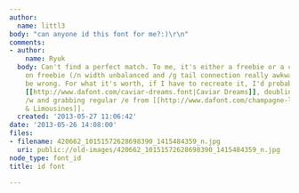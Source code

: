 ```yaml
---
author:
  name: littl3
body: "can anyone id this font for me?:)\r\n"
comments:
- author:
    name: Ryuk
  body: Can't find a perfect match. To me, it's either a freebie or a custom job based
    on freebie (/n width unbalanced and /g tail connection really awkward) but I my
    be wrong. For what it's worth, if I have to recreate it, I'd probably start with
    [[http://www.dafont.com/caviar-dreams.font|Caviar Dreams]], doubling /v to create
    /w and grabbing regular /e from [[http://www.dafont.com/champagne-limousines.font|Champagne
    & Limousines]].
  created: '2013-05-27 11:06:42'
date: '2013-05-26 14:08:00'
files:
- filename: 420662_10151572628698390_1415484359_n.jpg
  uri: public://old-images/420662_10151572628698390_1415484359_n.jpg
node_type: font_id
title: id font

---
```

